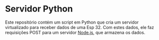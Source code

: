 # Servidor Python
Este repositório contém um script em Python que cria um servidor virtualizado para receber dados de uma Esp 32.
Com estes dados, ele faz requisições POST para um servidor [Node.js](https://github.com/GuiSmith/sharkiot-back), que armazena os dados.
